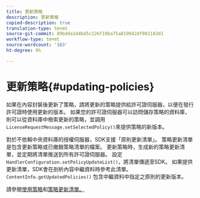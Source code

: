 ```yaml
---
title: 更新策略
description: 更新策略
copied-description: true
translation-type: tm+mt
source-git-commit: 89bdda1d4bd5c126f19ba75a819942df901183d1
workflow-type: tm+mt
source-wordcount: '163'
ht-degree: 0%

---
```



# 更新策略{#updating-policies}

如果在內容封裝後更新了策略，請將更新的策略提供給許可證伺服器，以便在發行許可證時使用更新的版本。 如果您的許可證伺服器可以訪問儲存策略的資料庫，則可以從資料庫中檢索更新的策略，並調用`LicenseRequestMessage.setSelectedPolicy()`來提供策略的新版本。

對於不依賴中央資料庫的授權伺服器，SDK支援「原則更新清單」。 策略更新清單是包含更新策略或已撤銷策略清單的檔案。 更新策略時，生成新的策略更新清單，並定期將清單推送到所有許可證伺服器。 設定`HandlerConfiguration.setPolicyUpdateList()`，將清單傳遞至SDK。 如果提供更新清單，SDK會在剖析內容中繼資料時參考此清單。 `ContentInfo.getUpdatedPolicies()` 包含中繼資料中指定之原則的更新版本。

請參閱[使用策略](../../../aaxs-protecting-content/content-working-with-policies/content-working-with-policies-overview.md)和[策略更新清單。](/help/digital-rights-management/protecting-content/working-policies-overview/policy-update-lists/working-with-policy-update-lists.md)
